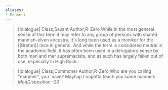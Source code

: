 ```yaml
---
aliases:
- Manmeri
---
```

>[!dialogue] Class;Savant Author;R-Zero
>While in the most general sense of this term it may refer to any group of persons with shared mannish-elven ancestry, it's long been used as a moniker for the [[Breton]] race in general. And while the term is considered neutral in the academic field, it has often been used in a derogatory sense by both man and mer supremacists, and as such has largely fallen out of use, especially in High Rock.

>[!dialogue] Class;Commoner Author;R-Zero
>Who are you calling "manmer", you 'nave? Mayhap I oughtta teach you some manners.
>*ModDisposition -20*


